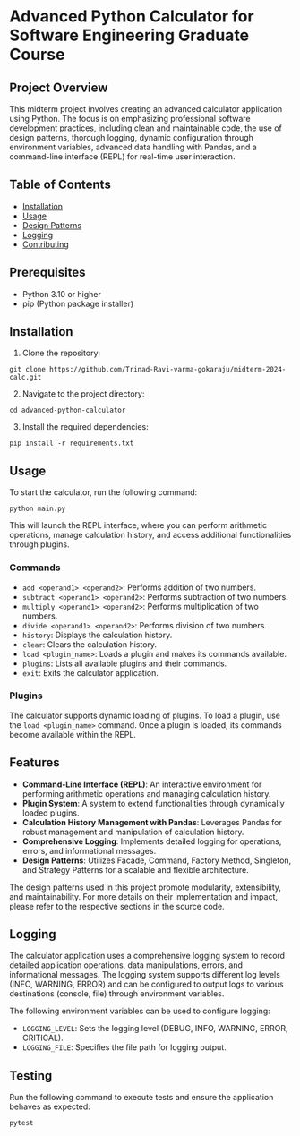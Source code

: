 # Advanced Python Calculator for Software Engineering Graduate Course

## Project Overview

This midterm project involves creating an advanced calculator application using Python. The focus is on emphasizing professional software development practices, including clean and maintainable code, the use of design patterns, thorough logging, dynamic configuration through environment variables, advanced data handling with Pandas, and a command-line interface (REPL) for real-time user interaction.

## Table of Contents

- [Installation](#installation)
- [Usage](#usage)
- [Design Patterns](#design-patterns)
- [Logging](#logging)
- [Contributing](#contributing)

## Prerequisites

- Python 3.10 or higher
- pip (Python package installer)

  
## Installation

1. Clone the repository:

```
git clone https://github.com/Trinad-Ravi-varma-gokaraju/midterm-2024-calc.git
```

2. Navigate to the project directory:

```
cd advanced-python-calculator
```

3. Install the required dependencies:

```
pip install -r requirements.txt
```

## Usage

To start the calculator, run the following command:

```
python main.py
```

This will launch the REPL interface, where you can perform arithmetic operations, manage calculation history, and access additional functionalities through plugins.

### Commands

- `add <operand1> <operand2>`: Performs addition of two numbers.
- `subtract <operand1> <operand2>`: Performs subtraction of two numbers.
- `multiply <operand1> <operand2>`: Performs multiplication of two numbers.
- `divide <operand1> <operand2>`: Performs division of two numbers.
- `history`: Displays the calculation history.
- `clear`: Clears the calculation history.
- `load <plugin_name>`: Loads a plugin and makes its commands available.
- `plugins`: Lists all available plugins and their commands.
- `exit`: Exits the calculator application.

### Plugins

The calculator supports dynamic loading of plugins. To load a plugin, use the `load <plugin_name>` command. Once a plugin is loaded, its commands become available within the REPL.

## Features

- **Command-Line Interface (REPL)**: An interactive environment for performing arithmetic operations and managing calculation history.
- **Plugin System**: A system to extend functionalities through dynamically loaded plugins.
- **Calculation History Management with Pandas**: Leverages Pandas for robust management and manipulation of calculation history.
- **Comprehensive Logging**: Implements detailed logging for operations, errors, and informational messages.
- **Design Patterns**: Utilizes Facade, Command, Factory Method, Singleton, and Strategy Patterns for a scalable and flexible architecture.
  
The design patterns used in this project promote modularity, extensibility, and maintainability. For more details on their implementation and impact, please refer to the respective sections in the source code.

## Logging

The calculator application uses a comprehensive logging system to record detailed application operations, data manipulations, errors, and informational messages. The logging system supports different log levels (INFO, WARNING, ERROR) and can be configured to output logs to various destinations (console, file) through environment variables.

The following environment variables can be used to configure logging:

- `LOGGING_LEVEL`: Sets the logging level (DEBUG, INFO, WARNING, ERROR, CRITICAL).
- `LOGGING_FILE`: Specifies the file path for logging output.

## Testing

Run the following command to execute tests and ensure the application behaves as expected:

```bash
pytest
```

